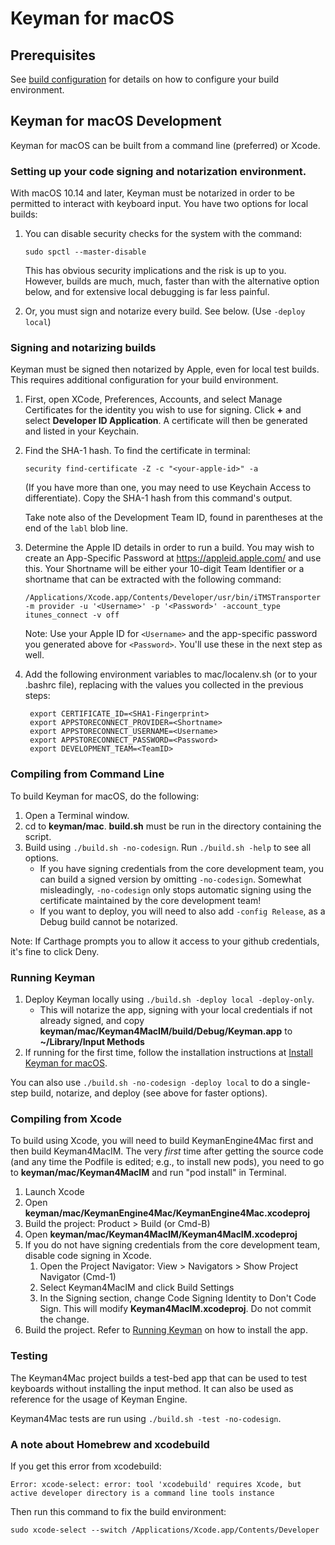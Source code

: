 # Keyman for macOS

## Prerequisites
See [build configuration](../docs/build/index.md) for details on how to configure your build environment.

## Keyman for macOS Development

Keyman for macOS can be built from a command line (preferred) or Xcode.

### Setting up your code signing and notarization environment.

With macOS 10.14 and later, Keyman must be notarized in order to be permitted to interact with
keyboard input. You have two options for local builds:

1. You can disable security checks for the system with the command:

    `sudo spctl --master-disable`

   This has obvious security implications and the risk is up to you. However, builds are
   much, much, faster than with the alternative option below, and for extensive local
   debugging is far less painful.

2. Or, you must sign and notarize every build. See below. (Use `-deploy local`)

### Signing and notarizing builds

Keyman must be signed then notarized by Apple, even for local test builds. This requires additional
configuration for your build environment.

1. First, open XCode, Preferences, Accounts, and select Manage Certificates for the identity
   you wish to use for signing. Click **+** and select **Developer ID Application**. A
   certificate will then be generated and listed in your Keychain.

2. Find the SHA-1 hash. To find the certificate in terminal:

   `security find-certificate -Z -c "<your-apple-id>" -a`

   (If you have more than one, you may need to use Keychain Access to differentiate).
   Copy the SHA-1 hash from this command's output.

   Take note also of the Development Team ID, found in parentheses at the end of the
   `labl` blob line.

2. Determine the Apple ID details in order to run a build. You may wish to create an
   App-Specific Password at https://appleid.apple.com/ and use this. Your Shortname will
   be either your 10-digit Team Identifier or a shortname that can be extracted with
   the following command:

   `/Applications/Xcode.app/Contents/Developer/usr/bin/iTMSTransporter -m provider -u '<Username>' -p '<Password>' -account_type itunes_connect -v off`

   Note: Use your Apple ID for `<Username>` and the app-specific password you generated above
   for `<Password>`. You'll use these in the next step as well.

3. Add the following environment variables to mac/localenv.sh (or to your .bashrc file), replacing with the
   values you collected in the previous steps:

        export CERTIFICATE_ID=<SHA1-Fingerprint>
        export APPSTORECONNECT_PROVIDER=<Shortname>
        export APPSTORECONNECT_USERNAME=<Username>
        export APPSTORECONNECT_PASSWORD=<Password>
        export DEVELOPMENT_TEAM=<TeamID>

### Compiling from Command Line

To build Keyman for macOS, do the following:
1. Open a Terminal window.
2. cd to **keyman/mac**. **build.sh** must be run in the directory containing the script.
3. Build using `./build.sh -no-codesign`. Run `./build.sh -help` to see all options.
    * If you have signing credentials from the core development team, you can build a signed
      version by omitting `-no-codesign`. Somewhat misleadingly, `-no-codesign` only stops
      automatic signing using the certificate maintained by the core development team!
    * If you want to deploy, you will need to also add `-config Release`, as a Debug build cannot be notarized.

Note: If Carthage prompts you to allow it access to your github credentials, it's fine to click Deny.

### Running Keyman

1. Deploy Keyman locally using `./build.sh -deploy local -deploy-only`.
    * This will notarize the app, signing with your local credentials if not already signed, and copy **keyman/mac/Keyman4MacIM/build/Debug/Keyman.app** to **~/Library/Input Methods**
2. If running for the first time, follow the installation instructions at [Install Keyman for macOS].

You can also use `./build.sh -no-codesign -deploy local` to do a single-step build, notarize,
and deploy (see above for faster options).

### Compiling from Xcode

To build using Xcode, you will need to build KeymanEngine4Mac first and then build Keyman4MacIM. The very _first_ time after getting the source code (and any time the Podfile is edited; e.g., to install new pods), you need to go to **keyman/mac/Keyman4MacIM** and run "pod install" in Terminal.

1. Launch Xcode
2. Open **keyman/mac/KeymanEngine4Mac/KeymanEngine4Mac.xcodeproj**
3. Build the project: Product > Build (or Cmd-B)
4. Open **keyman/mac/Keyman4MacIM/Keyman4MacIM.xcodeproj**
5. If you do not have signing credentials from the core development team, disable code signing in Xcode.
    1. Open the Project Navigator: View > Navigators > Show Project Navigator (Cmd-1)
    2. Select Keyman4MacIM and click Build Settings
    3. In the Signing section, change Code Signing Identity to Don't Code Sign. This will modify
    **Keyman4MacIM.xcodeproj**. Do not commit the change.
6. Build the project. Refer to [Running Keyman](#running-keyman) on how to install the app.

### Testing

The Keyman4Mac project builds a test-bed app that can be used to test keyboards without installing the input method.
It can also be used as reference for the usage of Keyman Engine.

Keyman4Mac tests are run using `./build.sh -test -no-codesign`.

### A note about Homebrew and xcodebuild

If you get this error from xcodebuild:

`Error: xcode-select: error: tool 'xcodebuild' requires Xcode, but active developer directory is a command line tools instance`

Then run this command to fix the build environment:

`sudo xcode-select --switch /Applications/Xcode.app/Contents/Developer`

[Install Keyman for macOS]: https://help.keyman.com/products/mac/current-version/start/install-keyman
